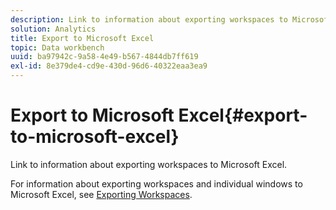 ```yaml
---
description: Link to information about exporting workspaces to Microsoft Excel.
solution: Analytics
title: Export to Microsoft Excel
topic: Data workbench
uuid: ba97942c-9a58-4e49-b567-4844db7ff619
exl-id: 8e379de4-cd9e-430d-96d6-40322eaa3ea9
---
```

# Export to Microsoft Excel{#export-to-microsoft-excel}

Link to information about exporting workspaces to Microsoft Excel.

For information about exporting workspaces and individual windows to Microsoft Excel, see [Exporting Workspaces](../../../../home/c-get-started/c-work-worksp/c-ex-wksp.md#concept-27e4457bd14b43f198071e38d85d6d2f).
